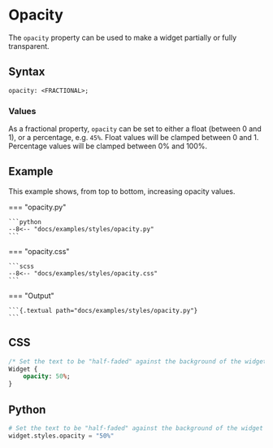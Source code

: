 # Opacity

The `opacity` property can be used to make a widget partially or fully transparent.


## Syntax

```
opacity: <FRACTIONAL>;
```

### Values

As a fractional property, `opacity` can be set to either a float (between 0 and 1),
or a percentage, e.g. `45%`.
Float values will be clamped between 0 and 1.
Percentage values will be clamped between 0% and 100%.

## Example

This example shows, from top to bottom, increasing opacity values.

=== "opacity.py"

    ```python
    --8<-- "docs/examples/styles/opacity.py"
    ```

=== "opacity.css"

    ```scss
    --8<-- "docs/examples/styles/opacity.css"
    ```

=== "Output"

    ```{.textual path="docs/examples/styles/opacity.py"}
    ```

## CSS

```sass
/* Set the text to be "half-faded" against the background of the widget */
Widget {
    opacity: 50%;
}
```

## Python

```python
# Set the text to be "half-faded" against the background of the widget
widget.styles.opacity = "50%"
```
